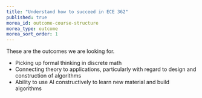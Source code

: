 ```yaml
---
title: "Understand how to succeed in ECE 362"
published: true
morea_id: outcome-course-structure
morea_type: outcome
morea_sort_order: 1
---
```


These are the outcomes we are looking for.

  * Picking up formal thinking in discrete math
  * Connecting theory to applications, particularly with regard to design and construction of algorithms
  * Ability to use AI constructively to learn new material and build algorithms
